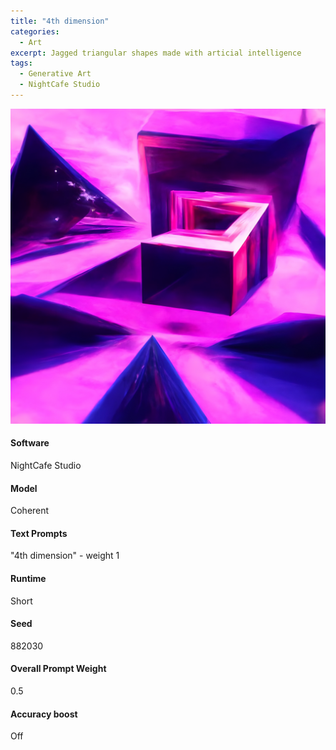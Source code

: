 ```yaml
---
title: "4th dimension"
categories:
  - Art
excerpt: Jagged triangular shapes made with articial intelligence
tags:
  - Generative Art
  - NightCafe Studio
---
```


![A purple sky backdrops stark triangular shapes. The scene has no curves - only straight lines at sharp angles.](/assets/images/2022/2022-05-01-4th-dimension.jpg)

#### Software
NightCafe Studio

#### Model
Coherent

#### Text Prompts
"4th dimension" - weight 1

#### Runtime
Short

#### Seed
882030

#### Overall Prompt Weight
0.5

#### Accuracy boost
Off